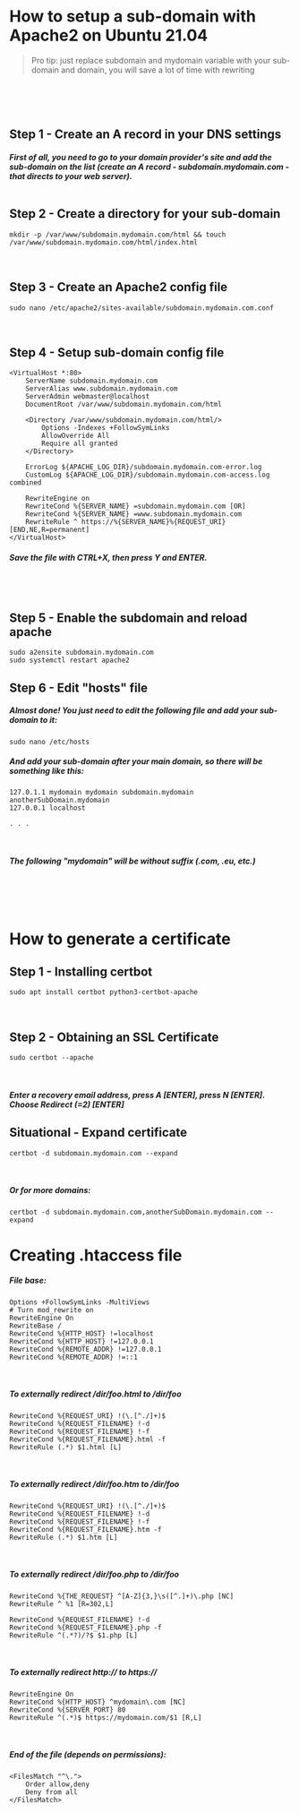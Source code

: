 # How to setup a sub-domain with Apache2 on Ubuntu 21.04
> Pro tip: just replace subdomain and mydomain variable with your sub-domain and domain, you will save a lot of time with rewriting

<br /><br /><br />

## Step 1 - Create an A record in your DNS settings
##### First of all, you need to go to your domain provider's site and add the sub-domain on the list (create an A record - subdomain.mydomain.com - that directs to your web server).<br /><br />

## Step 2 - Create a directory for your sub-domain
```
mkdir -p /var/www/subdomain.mydomain.com/html && touch /var/www/subdomain.mydomain.com/html/index.html
```
<br />

## Step 3 - Create an Apache2 config file
```
sudo nano /etc/apache2/sites-available/subdomain.mydomain.com.conf
```
<br />

## Step 4 - Setup sub-domain config file
```
<VirtualHost *:80>
    ServerName subdomain.mydomain.com
    ServerAlias www.subdomain.mydomain.com
    ServerAdmin webmaster@localhost
    DocumentRoot /var/www/subdomain.mydomain.com/html

    <Directory /var/www/subdomain.mydomain.com/html/>
        Options -Indexes +FollowSymLinks
        AllowOverride All
        Require all granted
    </Directory>

    ErrorLog ${APACHE_LOG_DIR}/subdomain.mydomain.com-error.log
    CustomLog ${APACHE_LOG_DIR}/subdomain.mydomain.com-access.log combined
    
    RewriteEngine on
    RewriteCond %{SERVER_NAME} =subdomain.mydomain.com [OR]
    RewriteCond %{SERVER_NAME} =www.subdomain.mydomain.com
    RewriteRule ^ https://%{SERVER_NAME}%{REQUEST_URI} [END,NE,R=permanent]
</VirtualHost>
```
##### Save the file with CTRL+X, then press Y and ENTER.
<br /><br />
## Step 5 - Enable the subdomain and reload apache
```
sudo a2ensite subdomain.mydomain.com
sudo systemctl restart apache2
```

## Step 6 - Edit "hosts" file

##### Almost done! You just need to edit the following file and add your sub-domain to it:

```
sudo nano /etc/hosts
```

##### And add your sub-domain after your main domain, so there will be something like this:

```
127.0.1.1 mydomain mydomain subdomain.mydomain anotherSubDomain.mydomain
127.0.0.1 localhost

. . .
```
<br />

##### The following "mydomain" will be without suffix (.com, .eu, etc.)

<br /><br /><br />

# How to generate a certificate

## Step 1 - Installing certbot

```
sudo apt install certbot python3-certbot-apache
```

<br />

## Step 2 - Obtaining an SSL Certificate

```
sudo certbot --apache
```

<br />

##### Enter a recovery email address, press A [ENTER], press N [ENTER]. Choose Redirect (=2) [ENTER]

## Situational - Expand certificate

```
certbot -d subdomain.mydomain.com --expand
```

<br />

##### Or for more domains:

```
certbot -d subdomain.mydomain.com,anotherSubDomain.mydomain.com --expand
```

# Creating .htaccess file

##### File base:

```
Options +FollowSymLinks -MultiViews
# Turn mod_rewrite on
RewriteEngine On
RewriteBase /
RewriteCond %{HTTP_HOST} !=localhost
RewriteCond %{HTTP_HOST} !=127.0.0.1
RewriteCond %{REMOTE_ADDR} !=127.0.0.1
RewriteCond %{REMOTE_ADDR} !=::1
```

<br />

##### To externally redirect /dir/foo.html to /dir/foo

```
RewriteCond %{REQUEST_URI} !(\.[^./]+)$
RewriteCond %{REQUEST_FILENAME} !-d
RewriteCond %{REQUEST_FILENAME} !-f
RewriteCond %{REQUEST_FILENAME}.html -f
RewriteRule (.*) $1.html [L]
```

<br />

##### To externally redirect /dir/foo.htm to /dir/foo

```
RewriteCond %{REQUEST_URI} !(\.[^./]+)$
RewriteCond %{REQUEST_FILENAME} !-d
RewriteCond %{REQUEST_FILENAME} !-f
RewriteCond %{REQUEST_FILENAME}.htm -f
RewriteRule (.*) $1.htm [L]
```

<br />

##### To externally redirect /dir/foo.php to /dir/foo

```
RewriteCond %{THE_REQUEST} ^[A-Z]{3,}\s([^.]+)\.php [NC]
RewriteRule ^ %1 [R=302,L]

RewriteCond %{REQUEST_FILENAME} !-d
RewriteCond %{REQUEST_FILENAME}.php -f
RewriteRule ^(.*?)/?$ $1.php [L]
```

<br />

##### To externally redirect http:// to https://

```
RewriteEngine On
RewriteCond %{HTTP_HOST} ^mydomain\.com [NC]
RewriteCond %{SERVER_PORT} 80
RewriteRule ^(.*)$ https://mydomain.com/$1 [R,L]
```

<br />

##### End of the file (depends on permissions):

```
<FilesMatch "^\.">
    Order allow,deny
    Deny from all
</FilesMatch>
```
